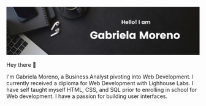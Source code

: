 
![Banner](https://github.com/gabmor38/README/blob/master/gabymoreno/Sources/Banner.png?raw=true "Title")

Hey there 👋

I'm Gabriela Moreno, a Business Analyst pivoting into Web Development. I currently received a diploma for Web Development with Lighhouse Labs. I have self taught myself HTML, CSS, and SQL prior to enrolling in school for Web development. I have a passion for building user interfaces.
